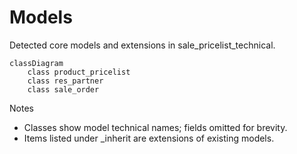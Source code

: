 # Models

Detected core models and extensions in sale_pricelist_technical.

```mermaid
classDiagram
    class product_pricelist
    class res_partner
    class sale_order
```

Notes
- Classes show model technical names; fields omitted for brevity.
- Items listed under _inherit are extensions of existing models.
